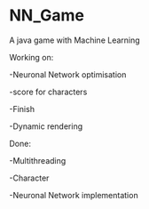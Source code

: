 # NN_Game

A java game with Machine Learning




Working on:

-Neuronal Network optimisation

-score for characters

-Finish

-Dynamic rendering



Done:

-Multithreading

-Character

-Neuronal Network implementation
